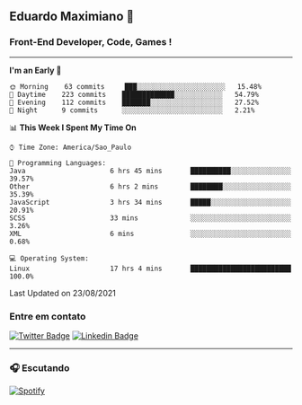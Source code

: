 ## Eduardo Maximiano 👋

### Front-End Developer, Code, Games !

---

<!--START_SECTION:waka-->
**I'm an Early 🐤** 

```text
🌞 Morning    63 commits     ███░░░░░░░░░░░░░░░░░░░░░░   15.48% 
🌆 Daytime    223 commits    █████████████░░░░░░░░░░░░   54.79% 
🌃 Evening    112 commits    ███████░░░░░░░░░░░░░░░░░░   27.52% 
🌙 Night      9 commits      ░░░░░░░░░░░░░░░░░░░░░░░░░   2.21%

```


📊 **This Week I Spent My Time On** 

```text
⌚︎ Time Zone: America/Sao_Paulo

💬 Programming Languages: 
Java                     6 hrs 45 mins       ██████████░░░░░░░░░░░░░░░   39.57% 
Other                    6 hrs 2 mins        ████████░░░░░░░░░░░░░░░░░   35.39% 
JavaScript               3 hrs 34 mins       █████░░░░░░░░░░░░░░░░░░░░   20.91% 
SCSS                     33 mins             ░░░░░░░░░░░░░░░░░░░░░░░░░   3.26% 
XML                      6 mins              ░░░░░░░░░░░░░░░░░░░░░░░░░   0.68%

💻 Operating System: 
Linux                    17 hrs 4 mins       █████████████████████████   100.0%

```


 Last Updated on 23/08/2021
<!--END_SECTION:waka-->

### Entre em contato

[![Twitter Badge](https://img.shields.io/badge/-@edmaxi-1ca0f1?style=flat-square&labelColor=1ca0f1&logo=twitter&logoColor=white&link=https://twitter.com/edmaxi)](https://twitter.com/edmaxi)
[![Linkedin Badge](https://img.shields.io/badge/-Eduardo_Maximiano-0077B5?style=flat-square&logo=Linkedin&logoColor=white&link=https://www.linkedin.com/in/maximiano-eduardo)](https://www.linkedin.com/in/maximiano-eduardo)

---

### 🎧 Escutando
[![Spotify](https://novatorem-sandy.vercel.app/api/spotify)](https://open.spotify.com/user/comgigo)
